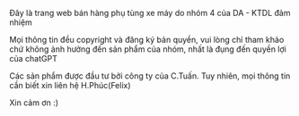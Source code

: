 Đây là trang web bán hàng phụ tùng xe máy do nhóm 4 của DA - KTDL đảm nhiệm 

Mọi thông tin đều copyright và đăng ký bản quyền, vui lòng chỉ tham khảo chứ không ảnh hưởng đến sản phẩm của nhóm, nhất là đụng đến quyền lợi của chatGPT

Các sản phẩm được đầu tư bởi công ty của C.Tuấn. Tuy nhiên, mọi thông tin cần biết xin liên hệ H.Phúc(Felix)

Xin cảm ơn :)
